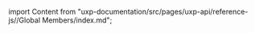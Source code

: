 
import Content from "uxp-documentation/src/pages/uxp-api/reference-js//Global Members/index.md";

<Content query="product=photoshop"/>
